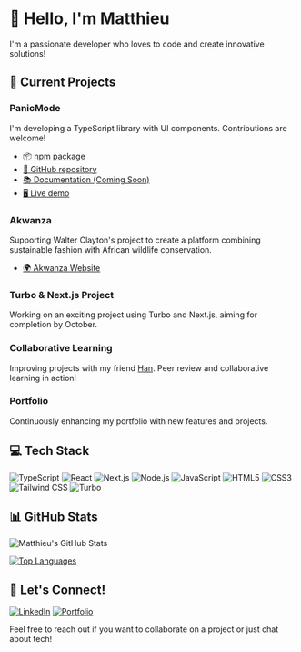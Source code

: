 # 👋 Hello, I'm Matthieu

I'm a passionate developer who loves to code and create innovative solutions!

## 🚀 Current Projects

### PanicMode
I'm developing a TypeScript library with UI components. Contributions are welcome!
- [📦 npm package](https://www.npmjs.com/package/panicmode/v/0.2.4)
- [🐙 GitHub repository](https://github.com/matthieuGravy/panicmode)
- [📚 Documentation (Coming Soon)](https://github.com/matthieuGravy/panicmode-doc)
- [🖥️ Live demo](https://panicmode-example.vercel.app/)

### Akwanza
Supporting Walter Clayton's project to create a platform combining sustainable fashion with African wildlife conservation.
- [🌍 Akwanza Website](https://www.akwanza.com/)

### Turbo & Next.js Project
Working on an exciting project using Turbo and Next.js, aiming for completion by October.

### Collaborative Learning
Improving projects with my friend [Han](https://github.com/iota07). Peer review and collaborative learning in action!

### Portfolio
Continuously enhancing my portfolio with new features and projects.

## 💻 Tech Stack

![TypeScript](https://img.shields.io/badge/-TypeScript-007ACC?style=flat-square&logo=typescript&logoColor=white)
![React](https://img.shields.io/badge/-React-61DAFB?style=flat-square&logo=react&logoColor=black)
![Next.js](https://img.shields.io/badge/-Next.js-000000?style=flat-square&logo=next.js&logoColor=white)
![Node.js](https://img.shields.io/badge/-Node.js-339933?style=flat-square&logo=node.js&logoColor=white)
![JavaScript](https://img.shields.io/badge/-JavaScript-F7DF1E?style=flat-square&logo=javascript&logoColor=black)
![HTML5](https://img.shields.io/badge/-HTML5-E34F26?style=flat-square&logo=html5&logoColor=white)
![CSS3](https://img.shields.io/badge/-CSS3-1572B6?style=flat-square&logo=css3&logoColor=white)
![Tailwind CSS](https://img.shields.io/badge/-Tailwind_CSS-38B2AC?style=flat-square&logo=tailwind-css&logoColor=white)
![Turbo](https://img.shields.io/badge/-Turbo-000000?style=flat-square&logo=turbo&logoColor=white)

## 📊 GitHub Stats

![Matthieu's GitHub Stats](https://github-readme-stats.vercel.app/api?username=matthieuGravy&show_icons=true&theme=radical)

[![Top Languages](https://github-readme-stats.vercel.app/api/top-langs/?username=matthieuGravy&layout=compact&theme=radical)](https://github.com/matthieuGravy)

## 🤝 Let's Connect!

[![LinkedIn](https://img.shields.io/badge/-LinkedIn-0077B5?style=flat-square&logo=LinkedIn&logoColor=white)](https://www.linkedin.com/in/matthieugravy/)
[![Portfolio](https://img.shields.io/badge/-Portfolio-4285F4?style=flat-square&logo=Google-chrome&logoColor=white)](https://itsgravy.dev/)

Feel free to reach out if you want to collaborate on a project or just chat about tech!
